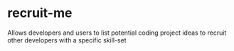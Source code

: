 # recruit-me
Allows developers and users to list potential coding project ideas to recruit other developers with a specific skill-set
